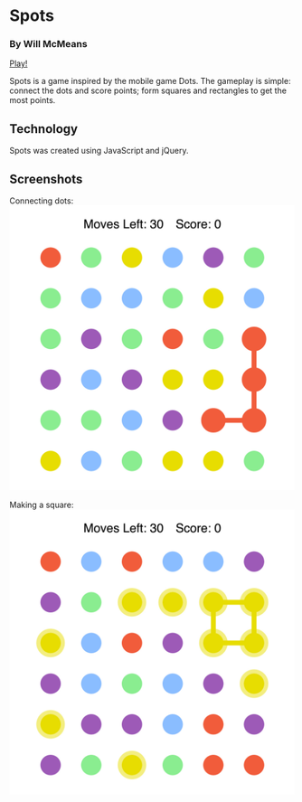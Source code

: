 # Spots

### By Will McMeans

[Play!](http://wmcmeans.github.io/dots/board.html)

Spots is a game inspired by the mobile game Dots. The gameplay is simple: connect the dots and score points; form squares and rectangles to get the most points.

## Technology

Spots was created using JavaScript and jQuery.

## Screenshots

Connecting dots:
![connecting dots](./screenshots/connecting-dots.jpg)

Making a square:
![making square](./screenshots/making-square.jpg)

